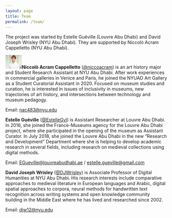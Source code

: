 ```yaml
---
layout: page
title: Team
permalink: /team/
---
```


The project was started by Estelle Guéville (Louvre Abu Dhabi) and David Joseph Wrisley (NYU Abu Dhabi). They are supported by Niccolò Acram Cappelletto (NYU Abu Dhabi).



**<img src="/assets/Cappelletto_Picturecut.jpg" alt="Cappelletto_Picturecut" style="zoom:5%;" />Niccolò Acram Cappelletto** ([@niccoacram](https://twitter.com/niccoacram)) is an art history major and Student Research Assistant at NYU Abu Dhabi. After work experiences in commercial galleries in Venice and Paris, he joined the NYUAD Art Gallery as a Student Curatorial Assistant in 2020. Focused on museum studies and curation, he is interested in issues of inclusivity in museums, new trajectories of art history, and intersections between technology and museum pedagogy.

Email: [nac483@nyu.edu](mailto:nac483@nyu.edu)





**Estelle Guéville** ([@EstelleGvl](https://twitter.com/EstelleGvl)) is Assistant Researcher at Louvre Abu Dhabi. In 2016, she joined the France-Museums agency for the Louvre Abu Dhabi project, where she participated in the opening of the museum as Assistant Curator. In July 2018, she joined the Louvre Abu Dhabi in the new “Research and Development” Department where she is helping to develop academic research in several fields, including research on medieval collections using digital methods. 

Email: [EGueville@louvreabudhabi.ae](mailto:EGueville@louvreabudhabi.ae) / [estelle.gueville@gmail.com](mailto:estelle.gueville@gmail.com)

 

**David Joseph Wrisley** ([@DJWrisley](https://twitter.com/DJWrisley)) is Associate Professor of Digital Humanities at NYU Abu Dhabi. His research interests include comparative approaches to medieval literature in European languages and Arabic, digital spatial approaches to corpora, neural methods for handwritten text recognition across writing systems and open knowledge community building in the Middle East where he has lived and researched since 2002. 

Email: [djw12@nyu.edu](mailto:djw12@nyu.edu)